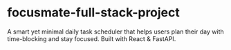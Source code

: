 # focusmate-full-stack-project
A smart yet minimal daily task scheduler that helps users plan their day with time-blocking and stay focused. Built with React &amp; FastAPI.
